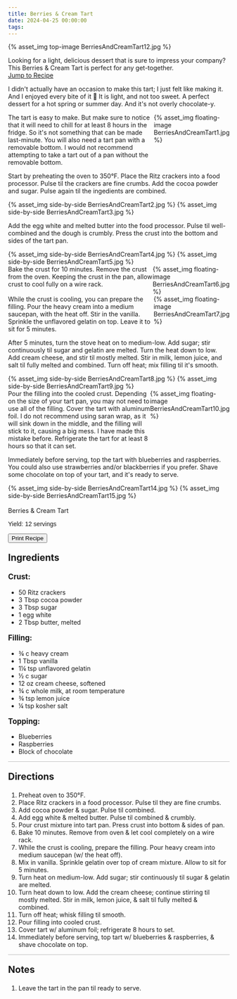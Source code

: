 ```yaml
---
title: Berries & Cream Tart
date: 2024-04-25 00:00:00
tags:
---
```


{% asset_img top-image BerriesAndCreamTart12.jpg %}
<div class="post-body">
Looking for a light, delicious dessert that is sure to impress your company? This Berries & Cream Tart is perfect for any get-together. 

<br>
<!--more-->

<a class="jump-to-recipe-btn" href="#recipejump"> 
    Jump to Recipe
</a>

I didn't actually have an occasion to make this tart; I just felt like making it. And I enjoyed every bite of it 🤤 It is light, and not too sweet. A perfect dessert for a hot spring or summer day. And it's not overly chocolate-y. 

<div style="display:flex;">
The tart is easy to make. But make sure to notice that it will need to chill for at least 8 hours in the fridge. So it's not something that can be made last-minute. You will also need a tart pan with a removable bottom. I would not recommend attempting to take a tart out of a pan without the removable bottom. 
<div>
    {% asset_img floating-image BerriesAndCreamTart1.jpg %}
</div>
</div>

Start by preheating the oven to 350°F. 
Place the Ritz crackers into a food processor. Pulse til the crackers are fine crumbs. 
Add the cocoa powder and sugar. Pulse again til the ingedients are combined.
<div style="display:flex;">
    {% asset_img side-by-side BerriesAndCreamTart2.jpg %}
    {% asset_img side-by-side BerriesAndCreamTart3.jpg %}
</div>

Add the egg white and melted butter into the food processor. Pulse til well-combined and the dough is crumbly. Press the crust into the bottom and sides of the tart pan. 
<div style="display:flex;">
    {% asset_img side-by-side BerriesAndCreamTart4.jpg %}
    {% asset_img side-by-side BerriesAndCreamTart5.jpg %}
</div>

<div style="display:flex;">
Bake the crust for 10 minutes. Remove the crust from the oven. Keeping the crust in the pan, allow crust to cool fully on a wire rack. 
<div>
    {% asset_img floating-image BerriesAndCreamTart6.jpg %}
</div>
</div>

<div style="display:flex;">
While the crust is cooling, you can prepare the filling. Pour the heavy cream into a medium saucepan, with the heat off. Stir in the vanilla. Sprinkle the unflavored gelatin on top. Leave it to sit for 5 minutes. 
<div>
    {% asset_img floating-image BerriesAndCreamTart7.jpg %}
</div>
</div>

After 5 minutes, turn the stove heat on to medium-low. Add sugar; stir continuously til sugar and gelatin are melted. Turn the heat down to low. Add cream cheese, and stir til mostly melted. Stir in milk, lemon juice, and salt til fully melted and combined. Turn off heat; mix filling til it's smooth. 
<div style="display:flex;">
    {% asset_img side-by-side BerriesAndCreamTart8.jpg %}
    {% asset_img side-by-side BerriesAndCreamTart9.jpg %}
</div>

<div style="display:flex;">
Pour the filling into the cooled crust. Depending on the size of your tart pan, you may not need to use all of the filling. Cover the tart with aluminum foil. I do not recommend using saran wrap, as it will sink down in the middle, and the filling will stick to it, causing a big mess. I have made this mistake before. 
Refrigerate the tart for at least 8 hours so that it can set. 
<div>
    {% asset_img floating-image BerriesAndCreamTart10.jpg %}
</div>
</div>

Immediately before serving, top the tart with blueberries and raspberries. You could also use strawberries and/or blackberries if you prefer. 
Shave some chocolate on top of your tart, and it's ready to serve. 
<div style="display:flex;">
    {% asset_img side-by-side BerriesAndCreamTart14.jpg %}
    {% asset_img side-by-side BerriesAndCreamTart15.jpg %}
</div>

<br>
</div>

<div id="recipejump"></div>
<div id="recipe">
    <div class="recipe-box">
        <div class="recipe-title-box">
            <div>
                <div class="recipe-title-box-title">
                    <div class="recipe-title-box-header">Berries & Cream Tart</div>
                </div>
                <p class="recipe-title-box-title" style="font-family: Arial;">Yield: 12 servings</p>
            </div>
            <!-- {% asset_img recipe-title-box-img BerriesAndCreamTart12.jpg %} -->
            <button class="print-recipe"
                    type="button"
                    onclick="printDIV('recipe')" >
                Print Recipe
            </button>
        </div>
        <p style="font-size:150%;"><b>Ingredients</b></p>
        <p style="font-size:120%;"><b>Crust:</b></p>
        <ul class="post-body">
                <li>50 Ritz crackers</li>
                <li>3 Tbsp cocoa powder</li>
                <li>3 Tbsp sugar</li>
                <li>1 egg white</li>
                <li>2 Tbsp butter, melted</li>
        </ul>
        <p style="font-size:120%;"><b>Filling:</b></p>
        <ul class="post-body">
                <li>¾ c heavy cream</li>
                <li>1 Tbsp vanilla</li>
                <li>1¼ tsp unflavored gelatin</li>
                <li>½ c sugar</li>
                <li>12 oz cream cheese, softened</li>
                <li>¾ c whole milk, at room temperature</li>
                <li>¾ tsp lemon juice</li>
                <li>¼ tsp kosher salt</li>
        </ul>
        <p style="font-size:120%;"><b>Topping:</b></p>
        <ul class="post-body">
                <li>Blueberries</li>
                <li>Raspberries</li>
                <li>Block of chocolate</li>
        </ul>
        <hr style="height:1px;background-color:rgb(189, 189, 189) ">
        <p style="font-size:150%;"><b>Directions</b></p>
        <ol class="post-body">
            <li>Preheat oven to 350°F.</li>
            <li>Place Ritz crackers in a food processor. Pulse til they are fine crumbs.</li>
            <li>Add cocoa powder & sugar. Pulse til combined.</li>
            <li>Add egg white & melted butter. Pulse til combined & crumbly.</li>
            <li>Pour crust mixture into tart pan. Press crust into bottom & sides of pan.</li>
            <li>Bake 10 minutes. Remove from oven & let cool completely on a wire rack.</li>
            <li>While the crust is cooling, prepare the filling. Pour heavy cream into medium saucepan (w/ the heat off).</li>
            <li>Mix in vanilla. Sprinkle gelatin over top of cream mixture. Allow to sit for 5 minutes.</li>
            <li>Turn heat on medium-low. Add sugar; stir continuously til sugar & gelatin are melted.</li>
            <li>Turn heat down to low. Add the cream cheese; continue stirring til mostly melted. Stir in milk, lemon juice, & salt til fully melted & combined.</li>
            <li>Turn off heat; whisk filling til smooth.</li>
            <li>Pour filling into cooled crust.</li>
            <li>Cover tart w/ aluminum foil; refrigerate 8 hours to set.</li>
            <li>Immediately before serving, top tart w/ blueberries & raspberries, & shave chocolate on top.</li>
        </ol> 
        <hr style="height:1px;background-color:rgb(189, 189, 189) ">
        <p style="font-size:150%;"><b>Notes</b></p>
        <ol class="post-body">
            <li>Leave the tart in the pan til ready to serve.</li>
        </ol>
    </div>
</div>

<br>
